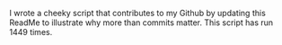 I wrote a cheeky script that contributes to my Github by updating this ReadMe to illustrate why more than commits matter. This script has run 1449 times.